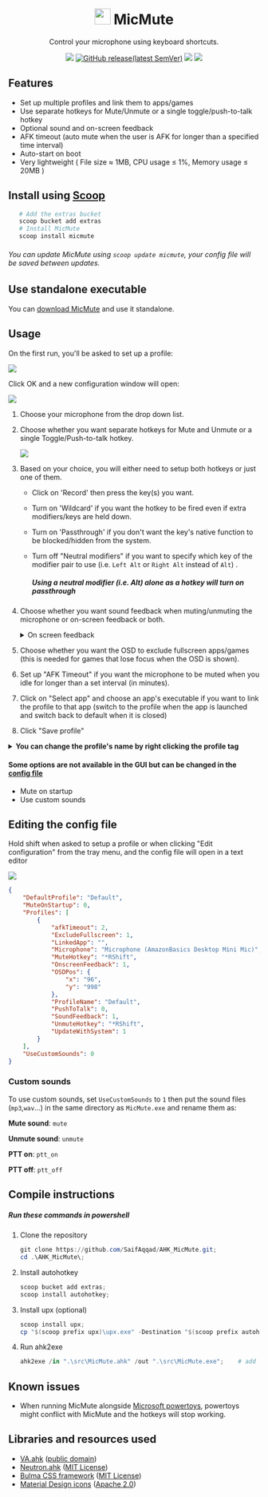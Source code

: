 <h1 align="center">
    <img src="./src/resources/MicMute.ico" width="32" height="32"></img>
    MicMute
</h1>
<p align="center">
    Control your microphone using keyboard shortcuts.
</p>
<p align="center">
    <a href="https://github.com/SaifAqqad/AHK_MicMute/actions?query=workflow%3Acompile_prerelease"><img src="https://img.shields.io/github/workflow/status/SaifAqqad/AHK_MicMute/compile_prerelease/master?color=%23FC4C20&logo=ahk&style=for-the-badge"></img></a>
    <a href="https://github.com/SaifAqqad/AHK_MicMute/releases/latest"><img alt="GitHub release(latest SemVer)"src="https://img.shields.io/github/v/release/SaifAqqad/AHK_MicMute?color=%23FF5B20&label=Latest&style=for-the-badge"></a>
    <a href="https://github.com/SaifAqqad/AHK_MicMute/releases/latest"><img src="https://img.shields.io/github/downloads/SaifAqqad/AHK_MicMute/total?color=%23FF6920&style=for-the-badge"></img></a>
    <a href="https://www.autohotkey.com/docs/AHKL_ChangeLog.htm#v1.1.33.02"><img src="https://img.shields.io/badge/AHK-v1.1.33.02-%23FF7720?style=for-the-badge"></img></a>
</p>

## Features

   * Set up multiple profiles and link them to apps/games
   * Use separate hotkeys for Mute/Unmute or a single toggle/push-to-talk hotkey
   * Optional sound and on-screen feedback
   * AFK timeout (auto mute when the user is AFK for longer than a specified time interval)
   * Auto-start on boot
   * Very lightweight ( File size ≈ 1MB, CPU usage ≤ 1%, Memory usage ≤ 20MB )
## Install using [Scoop](https://scoop.sh)

   ```powershell
      # Add the extras bucket
      scoop bucket add extras
      # Install MicMute
      scoop install micmute
   ```
   ###### You can update MicMute using `scoop update micmute`, your config file will be saved between updates.

## Use standalone executable
   You can [download MicMute](https://github.com/SaifAqqad/AHK_MicMute/releases/latest/download/MicMute.exe) and use it standalone.

## Usage

On the first run, you'll be asked to set up a profile:

![](./src/resources/firstsetupdialog.png)

Click OK and a new configuration window will open:

![](./src/resources/configwindow_1.png)


1. Choose your microphone from the drop down list.

2. Choose whether you want separate hotkeys for Mute and Unmute or a single Toggle/Push-to-talk hotkey.

      ![](./src/resources/configwindow_2.png)


3. Based on your choice, you will either need to setup both hotkeys or just one of them.
        
   - Click on 'Record' then press the key(s) you want.
   - Turn on 'Wildcard' if you want the hotkey to be fired even if extra modifiers/keys are held down.
   - Turn on 'Passthrough' if you don't want the key's native function to be blocked/hidden from the system.
   - Turn off "Neutral modifiers" if you want to specify which key of the modifier pair to use (i.e. `Left Alt` or `Right Alt` instead of `Alt`) .
      
      ##### Using a neutral modifier (i.e. Alt) alone as a hotkey will turn on passthrough
   
4. Choose whether you want sound feedback when muting/unmuting the microphone or on-screen feedback or both.



   <details><summary>On screen feedback</summary>
   
   ![](./src/resources/OSD.gif)
   
   </details>

5. Choose whether you want the OSD to exclude fullscreen apps/games (this is needed for games that lose focus when the OSD is shown).

7. Set up "AFK Timeout" if you want the microphone to be muted when you idle for longer than a set interval (in minutes).

8. Click on "Select app" and choose an app's executable if you want to link the profile to that app (switch to the profile when the app is launched and switch back to default when it is closed)

9. Click "Save profile"

<details><summary><b>You can change the profile's name by right clicking the profile tag</b></summary> 

![](./src/resources/edit_name.gif)
</details>

#### Some options are not available in the GUI but can be changed in the [config file](#editing-the-config-file)
* Mute on startup
* Use custom sounds
## Editing the config file
 Hold shift when asked to setup a profile or when clicking "Edit configuration" from the tray menu, and the config file will open in a text editor

![](./src/resources/firstsetupdialog.png)

```json
{
    "DefaultProfile": "Default",
    "MuteOnStartup": 0,
    "Profiles": [
        {
            "afkTimeout": 2,
            "ExcludeFullscreen": 1,
            "LinkedApp": "",
            "Microphone": "Microphone (AmazonBasics Desktop Mini Mic)",
            "MuteHotkey": "*RShift",
            "OnscreenFeedback": 1,
            "OSDPos": {
                "x": "96",
                "y": "998"
            },
            "ProfileName": "Default",
            "PushToTalk": 0,
            "SoundFeedback": 1,
            "UnmuteHotkey": "*RShift",
            "UpdateWithSystem": 1
        }
    ],
    "UseCustomSounds": 0
}
```
### Custom sounds
To use custom sounds, set `UseCustomSounds` to `1` then put the sound files (`mp3`,`wav`...) in the same directory as `MicMute.exe` and rename them as:

**Mute sound**: `mute` 

**Unmute sound**: `unmute` 

**PTT on**: `ptt_on` 

**PTT off**: `ptt_off`

## Compile instructions
##### Run these commands in powershell
1. Clone the repository
    ```powershell
    git clone https://github.com/SaifAqqad/AHK_MicMute.git;
    cd .\AHK_MicMute\;
    ```
2. Install autohotkey
    ```powershell
    scoop bucket add extras;
    scoop install autohotkey;
    ```
3. Install upx (optional)
    ```powershell
    scoop install upx;
    cp "$(scoop prefix upx)\upx.exe" -Destination "$(scoop prefix autohotkey)\Compiler\";
    ```
4. Run ahk2exe
    ```powershell
    ahk2exe /in ".\src\MicMute.ahk" /out ".\src\MicMute.exe";    # add `/compress 2` if upx was installed
    ```

## Known issues
* When running MicMute alongside [Microsoft powertoys](https://github.com/microsoft/PowerToys), powertoys might conflict with MicMute and the hotkeys will stop working.

## Libraries and resources used

   * [VA.ahk](https://autohotkey.com/board/topic/21984-vista-audio-control-functions/) ([public domain](https://autohotkey.com/board/topic/36032-lexikos-default-copyright-license/))
   * [Neutron.ahk](https://github.com/G33kDude/Neutron.ahk) ([MIT License](https://github.com/G33kDude/Neutron.ahk/blob/master/LICENSE))
   * [Bulma CSS framework](https://bulma.io/) ([MIT License](https://github.com/jgthms/bulma/blob/master/LICENSE))
   * [Material Design icons](https://github.com/Templarian/MaterialDesign) ([Apache 2.0](https://github.com/Templarian/MaterialDesign/blob/master/LICENSE))
